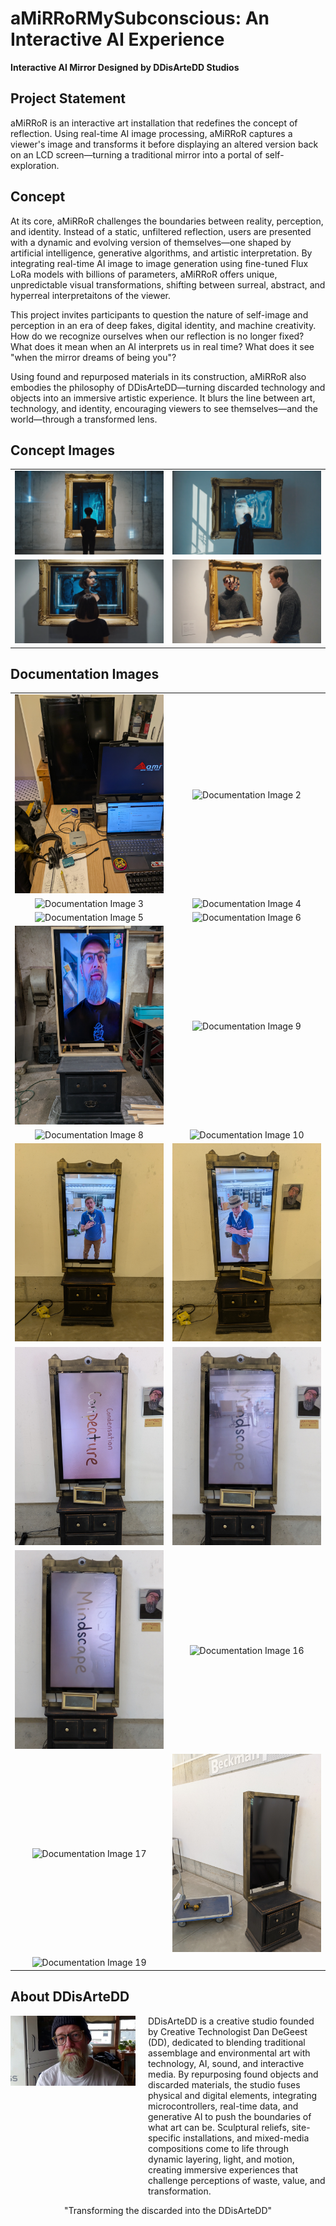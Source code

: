 # aMiRRoRMySubconscious: An Interactive AI Experience

**Interactive AI Mirror Designed by DDisArteDD Studios**

## Project Statement

aMiRRoR is an interactive art installation that redefines the concept of reflection. Using real-time AI image processing, aMiRRoR captures a viewer's image and transforms it before displaying an altered version back on an LCD screen—turning a traditional mirror into a portal of self-exploration.

## Concept

At its core, aMiRRoR challenges the boundaries between reality, perception, and identity. Instead of a static, unfiltered reflection, users are presented with a dynamic and evolving version of themselves—one shaped by artificial intelligence, generative algorithms, and artistic interpretation. By integrating real-time AI image to image generation using fine-tuned Flux LoRa models with billions of parameters, aMiRRoR offers unique, unpredictable visual transformations, shifting between surreal, abstract, and hyperreal interpretaitons of the viewer.

This project invites participants to question the nature of self-image and perception in an era of deep fakes, digital identity, and machine creativity. How do we recognize ourselves when our reflection is no longer fixed? What does it mean when an AI interprets us in real time? What does it see "when the mirror dreams of being you"?

Using found and repurposed materials in its construction, aMiRRoR also embodies the philosophy of DDisArteDD—turning discarded technology and objects into an immersive artistic experience. It blurs the line between art, technology, and identity, encouraging viewers to see themselves—and the world—through a transformed lens.

## Concept Images

| | |
|:---:|:---:|
| ![Concept Image 1](images/concept00.png) | ![Concept Image 2](images/concept01.png) |
| ![Concept Image 3](images/concept02.png) | ![Concept Image 4](images/concept03.png) |

## Documentation Images

| | |
|:---:|:---:|
| ![Documentation Image 1](images/document1.png) | ![Documentation Image 2](images/document2.png) |
| ![Documentation Image 3](images/document3.png) | ![Documentation Image 4](images/document4.png) |
| ![Documentation Image 5](images/document5.png) | ![Documentation Image 6](images/document6.png) |
| ![Documentation Image 7](images/document7.png) | ![Documentation Image 9](images/document9.png) |
| ![Documentation Image 8](images/document8.png) | ![Documentation Image 10](images/document10.png) |
| ![Documentation Image 11](images/document11.png) | ![Documentation Image 12](images/document12.png) |
| ![Documentation Image 13](images/document13.png) | ![Documentation Image 14](images/document14.png) |
| ![Documentation Image 15](images/document15.png) | ![Documentation Image 16](images/document16.png) |
| ![Documentation Image 17](images/document17.png) | ![Documentation Image 18](images/document18.png) |
| ![Documentation Image 19](images/document19.png) | |

## About DDisArteDD

<div style="display: flex; align-items: flex-start; gap: 20px;">
    <img src="images/DD.png" alt="DDisArteDD" style="width: 200px;">
    <div>
        DDisArteDD is a creative studio founded by Creative Technologist Dan DeGeest (DD), dedicated to blending traditional assemblage and environmental art with technology, AI, sound, and interactive media. By repurposing found objects and discarded materials, the studio fuses physical and digital elements, integrating microcontrollers, real-time data, and generative AI to push the boundaries of what art can be. Sculptural reliefs, site-specific installations, and mixed-media compositions come to life through dynamic layering, light, and motion, creating immersive experiences that challenge perceptions of waste, value, and transformation.
    </div>
</div>

<p></p>
<p></p>

<center>"Transforming the discarded into the DDisArteDD"</center>
